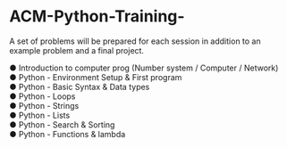 # ACM-Python-Training-
 A set of problems will be prepared for each session in addition to an example problem and a final project.
 <p> 
 ● Introduction to computer prog (Number system / Computer / Network)<br /> 
 ● Python - Environment Setup &amp; First program <br /> 
 ● Python - Basic Syntax &amp; Data types <br /> 
 ● Python - Loops <br />
 ● Python - Strings <br />
 ● Python - Lists <br />
 ● Python - Search & Sorting <br />
 ● Python - Functions & lambda <br />
</p>
